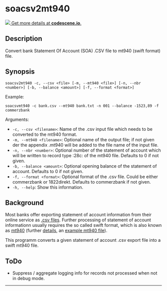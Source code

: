 # soacsv2mt940

[![](https://codescene.io/projects/5637/status.svg) Get more details at **codescene.io**.](https://codescene.io/projects/5637/jobs/latest-successful/results)

## Description

Convert bank Statement Of Account (SOA) .CSV file to mt940 (swift format) file.

## Synopsis

    soacsv2mt940 -c, --csv <file> [-m, --mt940 <file>] [-n, --nbr <number>] [-b, --balance <amount>] [-f, --format <format>]

Example:

    soacsvmt940 -c bank.csv --mt940 bank.txt -n 001 --balance -1523,89 -f commerzbank

Arguments:

- `-c, --csv <filename>`: Name of the .csv input file which needs to be converted to the mt940 format.
- `-m, --mt940 <filename>`: Optional name of the output file; if not given der the appendix .mt940 will be added to the file name of the input file.
- `-n, --nbr <number>`: Optional number of the statement of account which will be written to record type :28c: of the mt940 file. Defaults to 0 if not given.
- `-b, --balance <amount>`: Optional opening balance of the statement of account. Defaults to 0 if not given.
- `-f, --format <format>`: Optional format of the .csv file. Could be either commerzbank or 1822direkt. Defaults to commerzbank if not given.
- `-h, --help`: Show this information.

## Background

Most banks offer exporting statement of account information from their online service as [.csv files][1]. Further processing of statement of account informationn usually requires the so called swift format, which is also known as [mt940][2] (further [details][3], an [example mt940 file][4]).

This programm converts a given statement of account .csv export file into a swift mt940 file.

## ToDo

- Suppress / aggregate logging info for records not processed when not in debug mode.

---

[1]:data/test.csv
[2]:http://de.wikipedia.org/wiki/MT940
[3]:data/datenstruktur-mt940-swift.pdf
[4]:data/soamt940_test_template.mt940